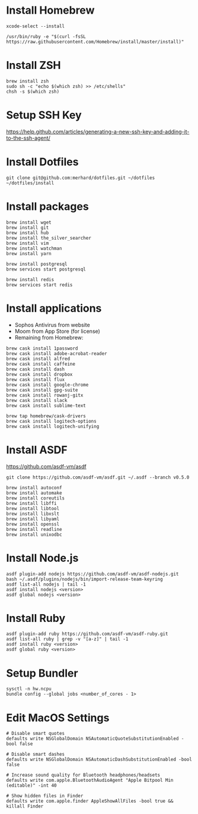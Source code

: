 # Install Homebrew
```shell
xcode-select --install

/usr/bin/ruby -e "$(curl -fsSL https://raw.githubusercontent.com/Homebrew/install/master/install)"
```

# Install ZSH
```shell
brew install zsh
sudo sh -c "echo $(which zsh) >> /etc/shells"
chsh -s $(which zsh)
```

# Setup SSH Key
https://help.github.com/articles/generating-a-new-ssh-key-and-adding-it-to-the-ssh-agent/

# Install Dotfiles
```shell
git clone git@github.com:merhard/dotfiles.git ~/dotfiles
~/dotfiles/install
```

# Install packages
```shell
brew install wget
brew install git
brew install hub
brew install the_silver_searcher
brew install vim
brew install watchman
brew install yarn

brew install postgresql
brew services start postgresql

brew install redis
brew services start redis
```

# Install applications
- Sophos Antivirus from website
- Moom from App Store (for license)
- Remaining from Homebrew:
```shell
brew cask install 1password
brew cask install adobe-acrobat-reader
brew cask install alfred
brew cask install caffeine
brew cask install dash
brew cask install dropbox
brew cask install flux
brew cask install google-chrome
brew cask install gpg-suite
brew cask install rowanj-gitx
brew cask install slack
brew cask install sublime-text

brew tap homebrew/cask-drivers
brew cask install logitech-options
brew cask install logitech-unifying
```

# Install ASDF
https://github.com/asdf-vm/asdf
```shell
git clone https://github.com/asdf-vm/asdf.git ~/.asdf --branch v0.5.0

brew install autoconf
brew install automake
brew install coreutils
brew install libffi
brew install libtool
brew install libxslt
brew install libyaml
brew install openssl
brew install readline
brew install unixodbc
```

# Install Node.js
```shell
asdf plugin-add nodejs https://github.com/asdf-vm/asdf-nodejs.git
bash ~/.asdf/plugins/nodejs/bin/import-release-team-keyring
asdf list-all nodejs | tail -1
asdf install nodejs <version>
asdf global nodejs <version>
```

# Install Ruby
```shell
asdf plugin-add ruby https://github.com/asdf-vm/asdf-ruby.git
asdf list-all ruby | grep -v "[a-z]" | tail -1
asdf install ruby <version>
asdf global ruby <version>
```

# Setup Bundler
```shell
sysctl -n hw.ncpu
bundle config --global jobs <number_of_cores - 1>
```

# Edit MacOS Settings
```shell
# Disable smart quotes
defaults write NSGlobalDomain NSAutomaticQuoteSubstitutionEnabled -bool false

# Disable smart dashes
defaults write NSGlobalDomain NSAutomaticDashSubstitutionEnabled -bool false

# Increase sound quality for Bluetooth headphones/headsets
defaults write com.apple.BluetoothAudioAgent "Apple Bitpool Min (editable)" -int 40

# Show hidden files in Finder
defaults write com.apple.finder AppleShowAllFiles -bool true && killall Finder
```

